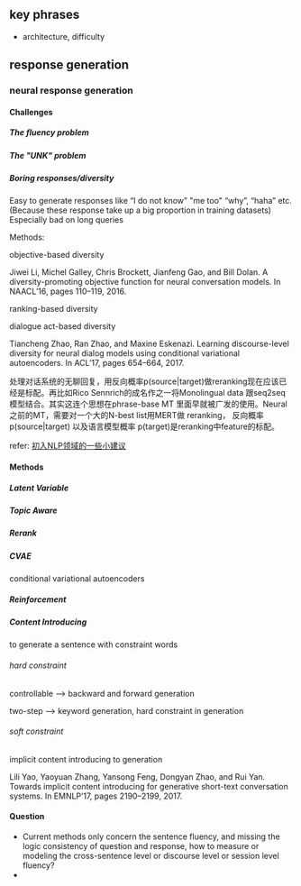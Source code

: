 ## key phrases

- architecture, difficulty

## response generation

### neural response generation

#### Challenges

##### The fluency problem

##### The "UNK" problem

##### Boring responses/diversity

Easy to generate responses like “I do not know” "me too" “why”, “haha” etc. (Because these response take up a big proportion in training datasets)
Especially bad on long queries

Methods:

objective-based diversity

Jiwei Li, Michel Galley, Chris Brockett, Jianfeng Gao, and Bill Dolan. A diversity-promoting objective function for neural conversation models. In NAACL’16, pages 110–119, 2016.

ranking-based diversity

dialogue act-based diversity

Tiancheng Zhao, Ran Zhao, and Maxine Eskenazi. Learning discourse-level diversity for neural dialog models using conditional variational autoencoders. In ACL’17, pages 654–664, 2017.



处理对话系统的无聊回复，用反向概率p(source|target)做reranking现在应该已经是标配。再比如Rico Sennrich的成名作之一将Monolingual data 跟seq2seq 模型结合。其实这连个思想在phrase-base MT 里面早就被广发的使用。Neural之前的MT，需要对一个大的N-best list用MERT做 reranking， 反向概率 p(source|target) 以及语言模型概率 p(target)是reranking中feature的标配。

refer: [初入NLP领域的一些小建议](<https://zhuanlan.zhihu.com/p/59184256>) 



#### Methods

##### Latent Variable

##### Topic Aware

##### Rerank

##### CVAE 

conditional variational autoencoders

##### Reinforcement

##### Content Introducing

to generate a sentence with constraint words

###### hard constraint

controllable --> backward and forward generation

two-step --> keyword generation, hard constraint in generation

###### soft constraint

implicit content introducing to generation

Lili Yao, Yaoyuan Zhang, Yansong Feng, Dongyan Zhao, and Rui Yan. Towards implicit content introducing for generative short-text conversation systems. In EMNLP’17, pages 2190–2199, 2017.

#### Question

+ Current methods only concern the sentence fluency, and missing the logic consistency of question and response, how to measure or modeling the cross-sentence level or discourse level or session level fluency? 
+ 

